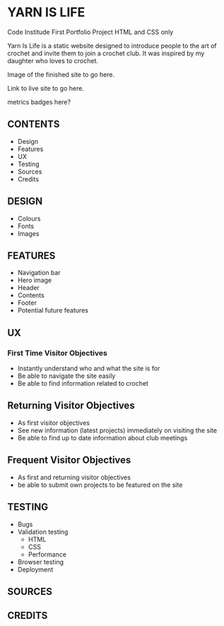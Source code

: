 # YARN IS LIFE
Code Institude First Portfolio Project HTML and CSS only

Yarn Is Life is a static website designed to introduce people to the art of crochet and invite them to join a crochet club. It was inspired by my daughter who loves to crochet.

Image of the finished site to go here.

Link to live site to go here.

metrics badges here?

## CONTENTS
* Design
* Features
* UX
* Testing
* Sources
* Credits

## DESIGN
* Colours
* Fonts
* Images

## FEATURES
* Navigation bar
* Hero image
* Header
* Contents
* Footer
* Potential future features

## UX
### First Time Visitor Objectives

* Instantly understand who and what the site is for
* Be able to navigate the site easily
* Be able to find information related to crochet

## Returning Visitor Objectives

* As first visitor objectives
* See new information (latest projects) immediately on visiting the site
* Be able to find up to date information about club meetings

## Frequent Visitor Objectives

* As first and returning visitor objectives
* be able to submit own projects to be featured on the site

## TESTING
* Bugs
* Validation testing
  * HTML
  * CSS
  * Performance
* Browser testing
* Deployment

## SOURCES

## CREDITS
